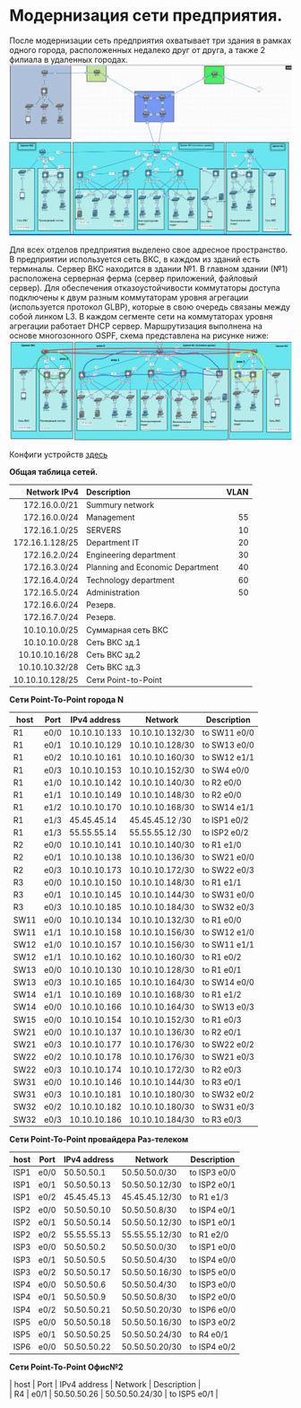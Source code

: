 # Модернизация сети предприятия.
После модернизации сеть предприятия охватывает три здания в рамках одного города, расположенных недалеко друг от друга, а также 2 филиала в удаленных городах.
![](pic/map3.png)

Для всех отделов предприятия выделено свое адресное пространство. В предприятии используется сеть ВКС, в каждом из зданий есть
терминалы. Сервер ВКС находится в здании №1.
В главном здании (№1) расположена серверная ферма (сервер приложений, файловый сервер). 
Для обеспечения отказоустойчивости коммутаторы доступа подключены к двум разным коммутаторам уровня агрегации (используется протокол GLBP), которые в свою очередь связаны между собой линком L3. В каждом сегменте сети на коммутаторах уровня агрегации работает DHCP сервер. Маршрутизация выполнена на основе многозонного OSPF, схема представлена на рисунке ниже:  
![](pic/ospf.png) 

Конфиги устройств [здесь](config) 

**Общая таблица сетей.**

| Network IPv4     | Description                     | VLAN                |
|-----------------:|:--------------------------------|--------------------:|
| 172.16.0.0/21    | Summury network                 |                     |  
| 172.16.0.0/24    | Management                      | 55                  |
| 172.16.1.0/25    | SERVERS                         | 10                  | 
| 172.16.1.128/25  | Department IT                   | 20                  |
| 172.16.2.0/24    | Engineering department          | 30                  |
| 172.16.3.0/24    | Planning and Economic Department| 40                  | 
| 172.16.4.0/24    | Technology department           | 60                  | 
| 172.16.5.0/24    | Administration                  | 50                  |
| 172.16.6.0/24    | Резерв.                         |                     | 
| 172.16.7.0/24    | Резерв.                         |                     | 
| 10.10.10.0/25    | Суммарная сеть ВКС              |                     | 
| 10.10.10.0/28    | Сеть ВКС зд.1                   |                     | 
| 10.10.10.16/28   | Сеть ВКС зд.2                   |                     | 
| 10.10.10.32/28   | Сеть ВКС зд.3                   |                     | 
| 10.10.10.128/25  | Сети Point-to-Point             |                     |  

**Сети Point-To-Point города N**

| host | Port  | IPv4 address |   Network       | Description  |
|------|-------|--------------|-----------------|--------------|
| R1   | e0/0  | 10.10.10.133 | 10.10.10.132/30 | to SW11 e0/0 |   
| R1   | e0/1  | 10.10.10.129 | 10.10.10.128/30 | to SW13 e0/0 |
| R1   | e0/2  | 10.10.10.161 | 10.10.10.160/30 | to SW12 e1/1 |
| R1   | e0/3  | 10.10.10.153 | 10.10.10.152/30 | to SW4 e0/0  |  
| R1   | e1/0  | 10.10.10.142 | 10.10.10.140/30 | to R2 e0/0   |  
| R1   | e1/1  | 10.10.10.149 | 10.10.10.148/30 | to R2 e0/0   | 
| R1   | e1/2  | 10.10.10.170 | 10.10.10.168/30 | to SW14 e1/1 |
| R1   | e1/3  | 45.45.45.14  | 45.45.45.12 /30 | to ISP1 e0/2 |
| R1   | e1/3  | 55.55.55.14  | 55.55.55.12 /30 | to ISP2 e0/2 |
| R2   | e0/0  | 10.10.10.141 | 10.10.10.140/30 | to R1 e1/0   |    
| R2   | e0/1  | 10.10.10.138 | 10.10.10.136/30 | to SW21 e0/0 |
| R2   | e0/3  | 10.10.10.173 | 10.10.10.172/30 | to SW22 e0/3 |
| R3   | e0/0  | 10.10.10.150 | 10.10.10.148/30 | to R1 e1/1   |
| R3   | e0/1  | 10.10.10.145 | 10.10.10.144/30 | to SW31 e0/0 |
| R3   | e0/3  | 10.10.10.185 | 10.10.10.184/30 | to SW32 e0/3 |
| SW11 | e0/0  | 10.10.10.134 | 10.10.10.132/30 | to R1 e0/0   |
| SW11 | e1/1  | 10.10.10.158 | 10.10.10.156/30 | to SW12 e1/0 |
| SW12 | e1/0  | 10.10.10.157 | 10.10.10.156/30 | to SW11 e1/1 |
| SW12 | e1/1  | 10.10.10.162 | 10.10.10.160/30 | to R1 e0/2   |
| SW13 | e0/0  | 10.10.10.130 | 10.10.10.128/30 | to R1 e0/1   |
| SW13 | e0/3  | 10.10.10.165 | 10.10.10.164/30 | to SW14 e0/0 |
| SW14 | e1/1  | 10.10.10.169 | 10.10.10.168/30 | to R1 e1/2   |
| SW14 | e0/0  | 10.10.10.166 | 10.10.10.164/30 | to SW13 e0/3 |
| SW15 | e0/0  | 10.10.10.154 | 10.10.10.152/30 | to R1 e0/3   |
| SW21 | e0/0  | 10.10.10.137 | 10.10.10.136/30 | to R2 e0/1   |
| SW21 | e0/3  | 10.10.10.177 | 10.10.10.176/30 | to SW22 e0/2 |
| SW22 | e0/2  | 10.10.10.178 | 10.10.10.176/30 | to SW21 e0/3 |
| SW22 | e0/3  | 10.10.10.174 | 10.10.10.172/30 | to R2 e0/3   |
| SW31 | e0/0  | 10.10.10.146 | 10.10.10.144/30 | to R3 e0/1   |
| SW31 | e0/3  | 10.10.10.181 | 10.10.10.180/30 | to SW32 e0/2 |
| SW32 | e0/2  | 10.10.10.182 | 10.10.10.180/30 | to SW31 e0/3 |
| SW32 | e0/3  | 10.10.10.186 | 10.10.10.184/30 | to R3 e0/3   |  
  
  **Сети Point-To-Point провайдера Раз-телеком**

| host | Port  | IPv4 address |   Network       | Description  |
|------|-------|--------------|-----------------|--------------|
| ISP1 | e0/0  | 50.50.50.1   | 50.50.50.0/30   | to ISP3 e0/0 |   
| ISP1 | e0/1  | 50.50.50.13  | 50.50.50.12/30  | to ISP2 e0/1 | 
| ISP1 | e0/2  | 45.45.45.13  | 45.45.45.12/30  | to R1 e1/3   | 
| ISP2 | e0/0  | 50.50.50.10  | 50.50.50.8/30   | to ISP4 e0/1 | 
| ISP2 | e0/1  | 50.50.50.14  | 50.50.50.12/30  | to ISP1 e0/1 | 
| ISP2 | e0/2  | 55.55.55.13  | 55.55.55.12/30  | to R1 e2/0   |    
| ISP3 | e0/0  | 50.50.50.2   | 50.50.50.0/30   | to ISP1 e0/0 |  
| ISP3 | e0/1  | 50.50.50.5   | 50.50.50.4/30   | to ISP4 e0/0 | 
| ISP3 | e0/2  | 50.50.50.17  | 50.50.50.16/30  | to ISP5 e0/0 | 
| ISP4 | e0/0  | 50.50.50.6   | 50.50.50.4/30   | to ISP3 e0/0 | 
| ISP4 | e0/1  | 50.50.50.9   | 50.50.50.8/30   | to ISP2 e0/0 | 
| ISP4 | e0/2  | 50.50.50.21  | 50.50.50.20/30  | to ISP6 e0/0 | 
| ISP5 | e0/0  | 50.50.50.18  | 50.50.50.16/30  | to ISP3 e0/2 |
| ISP5 | e0/1  | 50.50.50.25  | 50.50.50.24/30  | to R4 e0/1   |
| ISP6 | e0/0  | 50.50.50.22  | 50.50.50.20/30  | to ISP4 e0/2 |  

**Сети Point-To-Point Офис№2**  

| host | Port  | IPv4 address |   Network       | Description  |  
| R4   | e0/1  | 50.50.50.26  | 50.50.50.24/30  | to ISP5 e0/1 |

